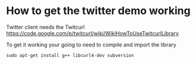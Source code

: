 How to get the twitter demo working
=================

Twitter client needs the Twitcurl 
https://code.google.com/p/twitcurl/wiki/WikiHowToUseTwitcurlLibrary

To get it working your going to need to compile and import the library

```
sudo apt-get install g++ libcurl4-dev subversion
```